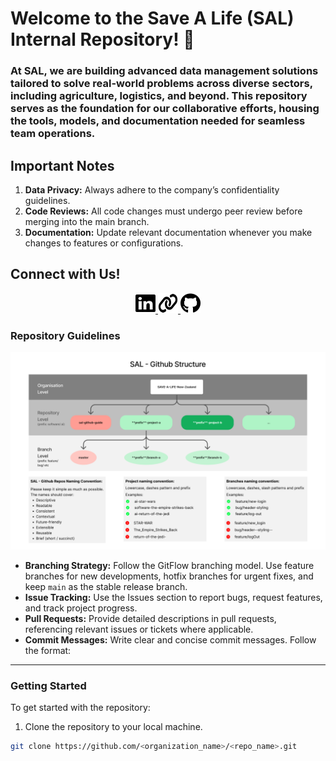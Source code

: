 # Welcome to the Save A Life (SAL) Internal Repository! 🌟

### At SAL, we are building advanced data management solutions tailored to solve real-world problems across diverse sectors, including agriculture, logistics, and beyond. This repository serves as the foundation for our collaborative efforts, housing the tools, models, and documentation needed for seamless team operations.

## Important Notes

1. **Data Privacy:** Always adhere to the company’s confidentiality guidelines.
2. **Code Reviews:** All code changes must undergo peer review before merging into the main branch.
3. **Documentation:** Update relevant documentation whenever you make changes to features or configurations.

## Connect with Us!

<div align="center" style="width: 100%, display: flex; align-items: center; gap: 10px;">
  <a align="center" href="https://www.linkedin.com/company/sal-save-a-life/">
    <img src="/assets/icons/linkedin.svg" alt="LinkedIn" width="32" height="32" style="color=#538dd7">
  </a>
  <a align="center" href="https://savealife.co.nz/">
    <img src="/assets/icons/link.svg" alt="Website" width="32" height="32" style="color=#538dd7">
  </a>
  <a align="center" href="https://github.com/SAVE-A-LIFE-New-Zealand">
    <img src="/assets/icons/github.svg" alt="Github" width="32" height="32" style="color=#538dd7">
  </a>
</div>

### Repository Guidelines

![alt text](https://raw.githubusercontent.com/SAVE-A-LIFE-New-Zealand/.github/refs/heads/master/assets/images/sal-github-structure.png)

- **Branching Strategy:** Follow the GitFlow branching model. Use feature branches for new developments, hotfix branches for urgent fixes, and keep `main` as the stable release branch.
- **Issue Tracking:** Use the Issues section to report bugs, request features, and track project progress.
- **Pull Requests:** Provide detailed descriptions in pull requests, referencing relevant issues or tickets where applicable.
- **Commit Messages:** Write clear and concise commit messages. Follow the format:

---

### Getting Started

To get started with the repository:

1. Clone the repository to your local machine.

```bash
git clone https://github.com/<organization_name>/<repo_name>.git
```
